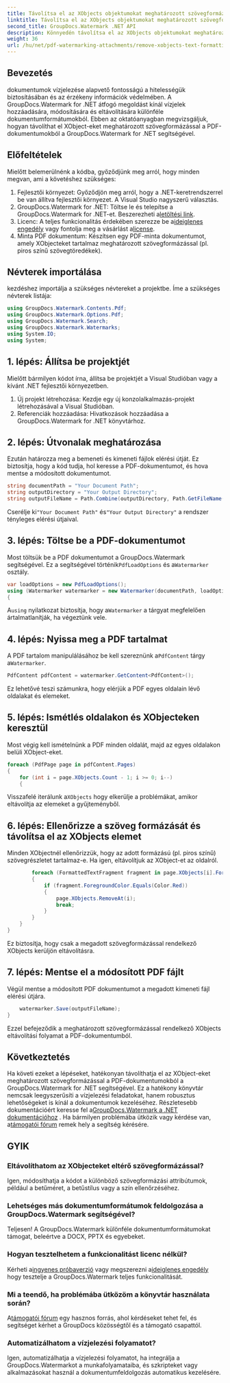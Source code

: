 ```yaml
---
title: Távolítsa el az XObjects objektumokat meghatározott szövegformázással a PDF-ben
linktitle: Távolítsa el az XObjects objektumokat meghatározott szövegformázással a PDF-ben
second_title: GroupDocs.Watermark .NET API
description: Könnyedén távolítsa el az XObjects objektumokat meghatározott szövegformázással a PDF-ekből a GroupDocs.Watermark for .NET segítségével. Kövesse útmutatónkat a zökkenőmentes dokumentumkezeléshez.
weight: 36
url: /hu/net/pdf-watermarking-attachments/remove-xobjects-text-formatting-pdf/
---
```

## Bevezetés
dokumentumok vízjelezése alapvető fontosságú a hitelességük biztosításában és az érzékeny információk védelmében. A GroupDocs.Watermark for .NET átfogó megoldást kínál vízjelek hozzáadására, módosítására és eltávolítására különféle dokumentumformátumokból. Ebben az oktatóanyagban megvizsgáljuk, hogyan távolíthat el XObject-eket meghatározott szövegformázással a PDF-dokumentumokból a GroupDocs.Watermark for .NET segítségével.
## Előfeltételek
Mielőtt belemerülnénk a kódba, győződjünk meg arról, hogy minden megvan, ami a követéshez szükséges:
1. Fejlesztői környezet: Győződjön meg arról, hogy a .NET-keretrendszerrel be van állítva fejlesztői környezet. A Visual Studio nagyszerű választás.
2.  GroupDocs.Watermark for .NET: Töltse le és telepítse a GroupDocs.Watermark for .NET-et. Beszerezheti a[letöltési link](https://releases.groupdocs.com/Watermark/net/).
3.  Licenc: A teljes funkcionalitás érdekében szerezze be a[ideiglenes engedély](https://purchase.groupdocs.com/temporary-engedély/) vagy fontolja meg a vásárlást a[license](https://purchase.groupdocs.com/buy).
4. Minta PDF dokumentum: Készítsen egy PDF-minta dokumentumot, amely XObjecteket tartalmaz meghatározott szövegformázással (pl. piros színű szövegtöredékek).

## Névterek importálása
kezdéshez importálja a szükséges névtereket a projektbe. Íme a szükséges névterek listája:
```csharp
using GroupDocs.Watermark.Contents.Pdf;
using GroupDocs.Watermark.Options.Pdf;
using GroupDocs.Watermark.Search;
using GroupDocs.Watermark.Watermarks;
using System.IO;
using System;
```
## 1. lépés: Állítsa be projektjét
Mielőtt bármilyen kódot írna, állítsa be projektjét a Visual Studióban vagy a kívánt .NET fejlesztői környezetben.
1. Új projekt létrehozása: Kezdje egy új konzolalkalmazás-projekt létrehozásával a Visual Studióban.
2. Referenciák hozzáadása: Hivatkozások hozzáadása a GroupDocs.Watermark for .NET könyvtárhoz.
## 2. lépés: Útvonalak meghatározása
Ezután határozza meg a bemeneti és kimeneti fájlok elérési útját. Ez biztosítja, hogy a kód tudja, hol keresse a PDF-dokumentumot, és hova mentse a módosított dokumentumot.
```csharp
string documentPath = "Your Document Path";
string outputDirectory = "Your Output Directory";
string outputFileName = Path.Combine(outputDirectory, Path.GetFileName(documentPath));
```
 Cserélje ki`"Your Document Path"` és`"Your Output Directory"` a rendszer tényleges elérési útjaival.
## 3. lépés: Töltse be a PDF-dokumentumot
 Most töltsük be a PDF dokumentumot a GroupDocs.Watermark segítségével. Ez a segítségével történik`PdfLoadOptions` és a`Watermarker` osztály.
```csharp
var loadOptions = new PdfLoadOptions();
using (Watermarker watermarker = new Watermarker(documentPath, loadOptions))
{
```
 A`using` nyilatkozat biztosítja, hogy a`Watermarker` a tárgyat megfelelően ártalmatlanítják, ha végeztünk vele.
## 4. lépés: Nyissa meg a PDF tartalmat
 A PDF tartalom manipulálásához be kell szereznünk a`PdfContent` tárgy a`Watermarker`.
```csharp
PdfContent pdfContent = watermarker.GetContent<PdfContent>();
```
Ez lehetővé teszi számunkra, hogy elérjük a PDF egyes oldalain lévő oldalakat és elemeket.
## 5. lépés: Ismétlés oldalakon és XObjecteken keresztül
Most végig kell ismételnünk a PDF minden oldalát, majd az egyes oldalakon belüli XObject-eket.
```csharp
foreach (PdfPage page in pdfContent.Pages)
{
    for (int i = page.XObjects.Count - 1; i >= 0; i--)
    {
```
 Visszafelé iterálunk a`XObjects` hogy elkerülje a problémákat, amikor eltávolítja az elemeket a gyűjteményből.
## 6. lépés: Ellenőrizze a szöveg formázását és távolítsa el az XObjects elemet
Minden XObjectnél ellenőrizzük, hogy az adott formázású (pl. piros színű) szövegrészletet tartalmaz-e. Ha igen, eltávolítjuk az XObject-et az oldalról.
```csharp
        foreach (FormattedTextFragment fragment in page.XObjects[i].FormattedTextFragments)
        {
            if (fragment.ForegroundColor.Equals(Color.Red))
            {
                page.XObjects.RemoveAt(i);
                break;
            }
        }
    }
}
```
Ez biztosítja, hogy csak a megadott szövegformázással rendelkező XObjects kerüljön eltávolításra.
## 7. lépés: Mentse el a módosított PDF fájlt
Végül mentse a módosított PDF dokumentumot a megadott kimeneti fájl elérési útjára.
```csharp
    watermarker.Save(outputFileName);
}
```
Ezzel befejeződik a meghatározott szövegformázással rendelkező XObjects eltávolítási folyamat a PDF-dokumentumból.

## Következtetés
Ha követi ezeket a lépéseket, hatékonyan távolíthatja el az XObject-eket meghatározott szövegformázással a PDF-dokumentumokból a GroupDocs.Watermark for .NET segítségével. Ez a hatékony könyvtár nemcsak leegyszerűsíti a vízjelezési feladatokat, hanem robusztus lehetőségeket is kínál a dokumentumok kezeléséhez. Részletesebb dokumentációért keresse fel a[GroupDocs.Watermark a .NET dokumentációhoz](https://tutorials.groupdocs.com/Watermark/net/) . Ha bármilyen problémába ütközik vagy kérdése van, a[támogatói fórum](https://forum.groupdocs.com/c/watermark/19) remek hely a segítség kérésére.
## GYIK
### Eltávolíthatom az XObjecteket eltérő szövegformázással?
Igen, módosíthatja a kódot a különböző szövegformázási attribútumok, például a betűméret, a betűstílus vagy a szín ellenőrzéséhez.
### Lehetséges más dokumentumformátumok feldolgozása a GroupDocs.Watermark segítségével?
Teljesen! A GroupDocs.Watermark különféle dokumentumformátumokat támogat, beleértve a DOCX, PPTX és egyebeket.
### Hogyan tesztelhetem a funkcionalitást licenc nélkül?
 Kérheti a[ingyenes próbaverzió](https://releases.groupdocs.com/) vagy megszerezni a[ideiglenes engedély](https://purchase.groupdocs.com/temporary-license/) hogy tesztelje a GroupDocs.Watermark teljes funkcionalitását.
### Mi a teendő, ha problémába ütközöm a könyvtár használata során?
 A[támogatói fórum](https://forum.groupdocs.com/c/watermark/19) egy hasznos forrás, ahol kérdéseket tehet fel, és segítséget kérhet a GroupDocs közösségtől és a támogató csapattól.
### Automatizálhatom a vízjelezési folyamatot?
Igen, automatizálhatja a vízjelezési folyamatot, ha integrálja a GroupDocs.Watermarkot a munkafolyamataiba, és szkripteket vagy alkalmazásokat használ a dokumentumfeldolgozás automatikus kezelésére.